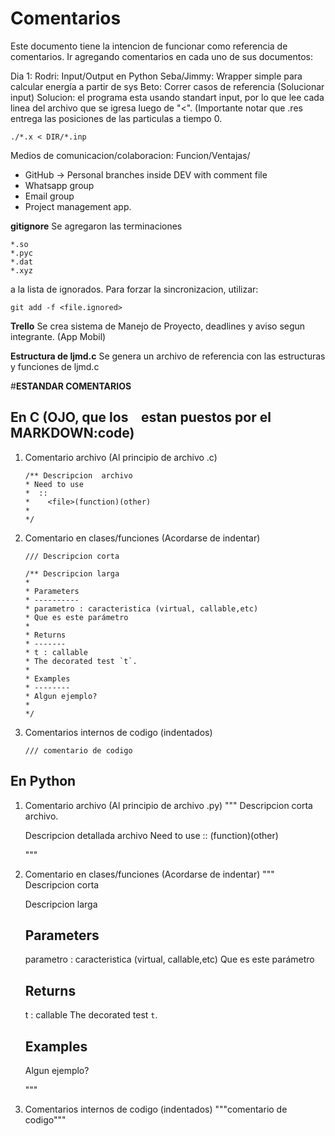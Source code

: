 # Comentarios

Este documento tiene la intencion de funcionar como referencia de comentarios.
Ir agregando comentarios en cada uno de sus documentos:


Dia 1:
Rodri: Input/Output en Python
Seba/Jimmy: Wrapper simple para calcular energía a partir de sys
Beto: Correr casos de referencia (Solucionar input)
Solucion: el programa esta usando standart input, por lo que lee cada linea del
archivo que se igresa luego de "<". (Importante notar que .res entrega las posiciones
de las particulas a tiempo 0.
```
./*.x < DIR/*.inp
```  

Medios de comunicacion/colaboracion: Funcion/Ventajas/
  - GitHub -> Personal branches inside DEV with comment file
  - Whatsapp group
  - Email group
  - Project management app.

**gitignore**
Se agregaron las terminaciones
```
*.so
*.pyc
*.dat
*.xyz
```
a la lista de ignorados.
Para forzar la sincronizacion, utilizar:
```
git add -f <file.ignored>
```

**Trello**
Se crea sistema de Manejo de Proyecto, deadlines y aviso segun integrante. (App Mobil)

**Estructura de ljmd.c**
Se genera un archivo de referencia con las estructuras y funciones de ljmd.c


#**ESTANDAR COMENTARIOS**

## En C (OJO, que los ``` ``` estan puestos por el MARKDOWN:code)
1. Comentario archivo (Al principio de archivo .c)
    ```
    /** Descripcion  archivo
    * Need to use
    *  ::
    *    <file>(function)(other)
    *
    */
    ```

2. Comentario en clases/funciones (Acordarse de indentar)
    ```
    /// Descripcion corta

    /** Descripcion larga
    *
    * Parameters
    * ----------
    * parametro : caracteristica (virtual, callable,etc)
    * Que es este parámetro
    *
    * Returns
    * -------
    * t : callable
    * The decorated test `t`.
    *
    * Examples
    * --------
    * Algun ejemplo?
    *
    */
    ```
3. Comentarios internos de codigo (indentados)
    ```
    /// comentario de codigo
    ```


## En Python
1. Comentario archivo (Al principio de archivo .py)
    """
    Descripcion corta archivo.

    Descripcion detallada archivo
    Need to use
      ::
        <file>(function)(other)

    """

2. Comentario en clases/funciones (Acordarse de indentar)
    """
    Descripcion corta

    Descripcion larga

    Parameters
    ----------
    parametro : caracteristica (virtual, callable,etc)
    Que es este parámetro

    Returns
    -------
    t : callable
    The decorated test `t`.

    Examples
    --------
    Algun ejemplo?

    """
3. Comentarios internos de codigo (indentados)
    """comentario de codigo"""
